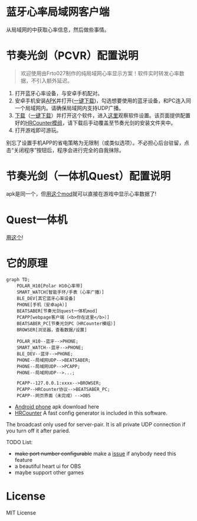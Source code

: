 # 蓝牙心率局域网客户端

从局域网的中获取心率信息，然后做些事情。

# 节奏光剑（PCVR）配置说明

> 欢迎使用由Frto027制作的纯局域网心率显示方案！软件实时转发心率数据，不引入额外延迟。

1. 打开蓝牙心率设备，与安卓手机配对。
2. 安卓手机安装[APK](https://github.com/frto027/HeartbeatLanServer/releases/latest)并打开([一键下载](https://github.com/frto027/HeartbeatLanServer/releases/download/v1.1/heartbeatlan-1.1.apk))，勾选想要使用的蓝牙设备，和PC连入同一个局域网内。请确保局域网内支持UDP广播。
3. [下载](https://github.com/frto027/HeartbeatLanClient)（[一键下载](https://github.com/frto027/HeartbeatLanClient/releases/download/v1.0/heartbeat-lan-client-1.0.zip)）并打开这个软件，进入[这里](http://127.0.0.1:8842)观察软件设置。该页面提供配置好的[HRCounter模组](https://github.com/qe201020335/HRCounter)，请下载后手动覆盖至节奏光剑的安装文件夹中。
4. 打开游戏即可游玩。

别忘了设置手机APP的省电策略为无限制（或类似选项）。不必担心后台驻留，点击“关闭程序”按钮后，程序会进行完全的自我抹除。

# 节奏光剑（一体机Quest）配置说明

apk是同一个，但[用这个mod](https://github.com/frto027/HeartBeatLanClientBSQuest)就可以直接在游戏中显示心率数据了!

# Quest一体机

[用这个](https://github.com/frto027/HeartBeatLanClientBSQuest)!

# 它的原理


```mermaid
graph TD;
    POLAR_H10[Polar H10心率带]
    SMART_WATCH[智能手环/手表（心率广播）]
    BLE_DEV[其它蓝牙心率设备]
    PHONE[手机（安卓apk）]
    BEATSABER[节奏光剑quest一体机mod]
    PCAPP[webpage客户端（<b>你在这里</b>）]
    BEATSABER_PC[节奏光剑PC（HRCounter模组）]
    BROWSER[浏览器，查看数据/设置]

    POLAR_H10--蓝牙-->PHONE;
    SMART_WATCH--蓝牙-->PHONE;
    BLE_DEV--蓝牙-->PHONE;
    PHONE--局域网UDP-->BEATSABER;
    PHONE--局域网UDP-->PCAPP;
    PHONE--局域网UDP-->...;

    PCAPP--127.0.0.1:xxxx-->BROWSER;
    PCAPP--HRCounter协议-->BEATSABER_PC;
    PCAPP--网页界面（未完成）-->OBS

```

- [Android phone](https://github.com/frto027/HeartbeatLanServer/releases/latest) apk download here
- [HRCounter](https://github.com/qe201020335/HRCounter) A fast config generator is included in this software.

The broadcast only used for server-pair. It is all private UDP connection if you turn off it after paried.

TODO List:

- ~~make port number configurable~~ make a [issue](https://github.com/frto027/HeartbeatLanClient/issues) if anybody need this feature
- a beautiful heart ui for OBS
- maybe support other games

# License

MIT License